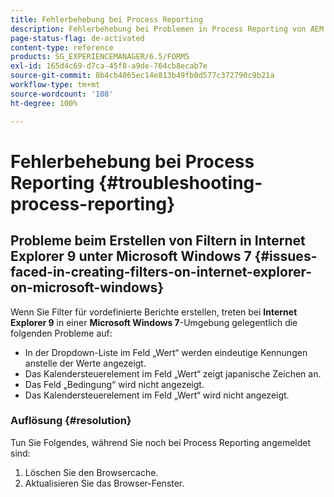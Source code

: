 ```yaml
---
title: Fehlerbehebung bei Process Reporting
description: Fehlerbehebung bei Problemen in Process Reporting von AEM Forms on JEE
page-status-flag: de-activated
content-type: reference
products: SG_EXPERIENCEMANAGER/6.5/FORMS
exl-id: 165d4c69-d7ca-45f8-a9de-764cb8ecab7e
source-git-commit: 8b4cb4065ec14e813b49fb0d577c372790c9b21a
workflow-type: tm+mt
source-wordcount: '108'
ht-degree: 100%

---
```


# Fehlerbehebung bei Process Reporting {#troubleshooting-process-reporting}

## Probleme beim Erstellen von Filtern in Internet Explorer 9 unter Microsoft Windows 7 {#issues-faced-in-creating-filters-on-internet-explorer-on-microsoft-windows}

Wenn Sie Filter für vordefinierte Berichte erstellen, treten bei **Internet Explorer 9** in einer **Microsoft Windows 7**-Umgebung gelegentlich die folgenden Probleme auf:

* In der Dropdown-Liste im Feld „Wert“ werden eindeutige Kennungen anstelle der Werte angezeigt.
* Das Kalendersteuerelement im Feld „Wert“ zeigt japanische Zeichen an.
* Das Feld „Bedingung“ wird nicht angezeigt.
* Das Kalendersteuerelement im Feld „Wert“ wird nicht angezeigt.

### Auflösung {#resolution}

Tun Sie Folgendes, während Sie noch bei Process Reporting angemeldet sind:

1. Löschen Sie den Browsercache.
1. Aktualisieren Sie das Browser-Fenster.
